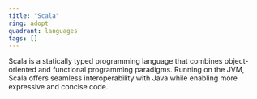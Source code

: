 ```yaml
---
title: "Scala"
ring: adopt
quadrant: languages
tags: []
---
```


Scala is a statically typed programming language that combines object-oriented and functional programming paradigms. Running on the JVM, Scala offers seamless interoperability with Java while enabling more expressive and concise code. 
